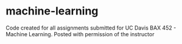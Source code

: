 # machine-learning
Code created for all assignments submitted for UC Davis BAX 452 - Machine Learning. Posted with permission of the instructor
